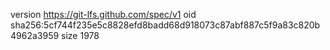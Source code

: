 version https://git-lfs.github.com/spec/v1
oid sha256:5cf744f235e5c8828efd8badd68d918073c87abf887c5f9a83c820b4962a3959
size 1978
